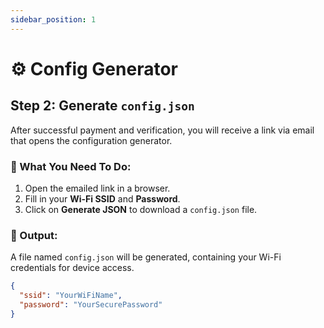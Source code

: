 ```yaml
---
sidebar_position: 1
---
```


# ⚙️ Config Generator

## Step 2: Generate `config.json`

After successful payment and verification, you will receive a link via email that opens the configuration generator.

### 🔧 What You Need To Do:
1. Open the emailed link in a browser.
2. Fill in your **Wi-Fi SSID** and **Password**.
3. Click on **Generate JSON** to download a `config.json` file.

### 📂 Output:
A file named `config.json` will be generated, containing your Wi-Fi credentials for device access.

```json
{
  "ssid": "YourWiFiName",
  "password": "YourSecurePassword"
}
